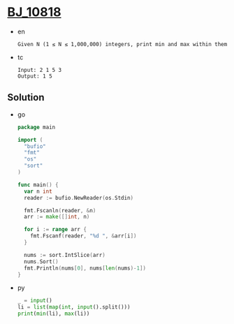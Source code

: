 # [BJ_10818](https://acmicpc.net/problem/10818)

* en

  ```en
  Given N (1 ≤ N ≤ 1,000,000) integers, print min and max within them
  ```

* tc

  ```tc
  Input: 2 1 5 3
  Output: 1 5
  ```

## Solution

* go

  ```go
  package main

  import (
    "bufio"
    "fmt"
    "os"
    "sort"
  )

  func main() {
    var n int
    reader := bufio.NewReader(os.Stdin)

    fmt.Fscanln(reader, &n)
    arr := make([]int, n)

    for i := range arr {
      fmt.Fscanf(reader, "%d ", &arr[i])
    }

    nums := sort.IntSlice(arr)
    nums.Sort()
    fmt.Println(nums[0], nums[len(nums)-1])
  }
  ```

* py

  ```py
  _ = input()
  li = list(map(int, input().split()))
  print(min(li), max(li))
  ```
